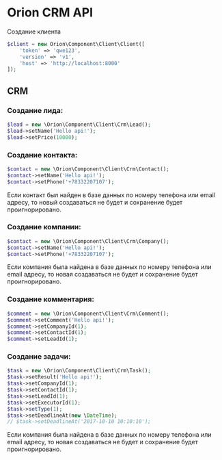 # Orion CRM API

Создание клиента

```php
$client = new Orion\Component\Client\Client([
    'token' => 'qwe123',
    'version' => 'v1',
    'host' => 'http://localhost:8000'
]);
```

## CRM

### Создание лида:

```php
$lead = new \Orion\Component\Client\Crm\Lead();
$lead->setName('Hello api!');
$lead->setPrice(10000);
```

### Создание контакта:

```php
$contact = new \Orion\Component\Client\Crm\Contact();
$contact->setName('Hello api!');
$contact->setPhone('+78332207107');
```

Если контакт был найден в базе данных по номеру телефона или email адресу, то новый создаваться не 
будет и сохранение будет проигнорировано.

### Создание компании:

```php
$contact = new \Orion\Component\Client\Crm\Company();
$contact->setName('Hello api!');
$contact->setPhone('+78332207107');
```

Если компания была найдена в базе данных по номеру телефона или email адресу, то новая создаваться не 
будет и сохранение будет проигнорировано.

### Создание комментария:

```php
$comment = new \Orion\Component\Client\Crm\Comment();
$comment->setComment('Hello api!');
$comment->setCompanyId(1);
$comment->setContactId(1);
$comment->setLeadId(1);
```

### Создание задачи:

```php
$task = new \Orion\Component\Client\Crm\Task();
$task->setResult('Hello api!');
$task->setCompanyId(1);
$task->setContactId(1);
$task->setLeadId(1);
$task->setExecutorId(1);
$task->setType(1);
$task->setDeadlineAt(new \DateTime);
// $task->setDeadlineAt('2017-10-10 10:10:10');
```

Если компания была найдена в базе данных по номеру телефона или email адресу, то новая создаваться не
будет и сохранение будет проигнорировано.